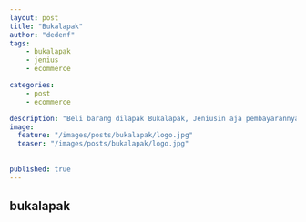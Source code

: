 ```yaml
---
layout: post
title: "Bukalapak"
author: "dedenf"
tags:
    - bukalapak
    - jenius
    - ecommerce

categories:
    - post
    - ecommerce

description: "Beli barang dilapak Bukalapak, Jeniusin aja pembayarannya"
image:
  feature: "/images/posts/bukalapak/logo.jpg"
  teaser: "/images/posts/bukalapak/logo.jpg"
  
  
published: true
---
```


## bukalapak
